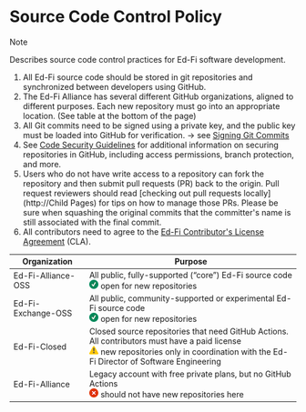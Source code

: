 # Source Code Control Policy

> [!NOTE]
> Describes source code control practices for Ed-Fi software
> development.

1. All Ed-Fi source code should be stored in git repositories and synchronized
   between developers using GitHub.
2. The Ed-Fi Alliance has several different GitHub organizations, aligned to
   different purposes. Each new repository must go into an appropriate location.
   (See table at the bottom of the page)
3. All Git commits need to be signed using a private key, and the public key
   must be loaded into GitHub for verification. → see [Signing Git
   Commits](https://edfi.atlassian.net/wiki/spaces/ETKB/pages/20875476/Signing+Git+Commits)
4. See [Code Security
   Guidelines](https://edfi.atlassian.net/wiki/spaces/SDLC/pages/19334579/Code+Security+Guidelines)
   for additional information on securing repositories in GitHub, including
   access permissions, branch protection, and more.
5. Users who do not have write access to a repository can fork the repository
   and then submit pull requests (PR) back to the origin. Pull request reviewers
   should read [checking out pull requests locally](http://Child Pages) for tips
   on how to manage those PRs. Please be sure when squashing the original
   commits that the committer's name is still associated with the final commit.
6. All contributors need to agree to the [Ed-Fi Contributor's License
   Agreement](./source-code-control-policy/ed-fi-contributors-license-agreement.md) (CLA).

| **Organization**   | **Purpose**                                                                                                                                                                                                                                      |
| ------------------ | ------------------------------------------------------------------------------------------------------------------------------------------------------------------------------------------------------------------------------------------------ |
| Ed-Fi-Alliance-OSS | All public, fully-supported (“core”) Ed-Fi source code <br>![(tick)](/images/Continuous-Integration/check.png) open for new repositories                                                                                                         |
| Ed-Fi-Exchange-OSS | All public, community-supported or experimental Ed-Fi source code<br>![(tick)](/images/Continuous-Integration/check.png) open for new repositories                                                                                               |
| Ed-Fi-Closed       | Closed source repositories that need GitHub Actions. All contributors must have a paid license<br>![(warning)](/images/Continuous-Integration/warning.png) new repositories only in coordination with the Ed-Fi Director of Software Engineering |
| Ed-Fi-Alliance     | Legacy account with free private plans, but no GitHub Actions<br>![(error)](/images/Continuous-Integration/error.png) should not have new repositories here                                                                                      |
